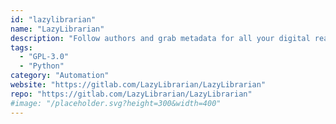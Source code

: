 ```yaml
---
id: "lazylibrarian"
name: "LazyLibrarian"
description: "Follow authors and grab metadata for all your digital reading needs. It uses a combination of Goodreads, Librarything and optionally GoogleBooks as sources for author info and book info."
tags:
  - "GPL-3.0"
  - "Python"
category: "Automation"
website: "https://gitlab.com/LazyLibrarian/LazyLibrarian"
repo: "https://gitlab.com/LazyLibrarian/LazyLibrarian"
#image: "/placeholder.svg?height=300&width=400"
---
```


